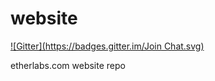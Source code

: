 website
=======
[![Gitter](https://badges.gitter.im/Join Chat.svg)](https://gitter.im/etherlabs/website?utm_source=badge&utm_medium=badge&utm_campaign=pr-badge&utm_content=badge)

etherlabs.com website repo
